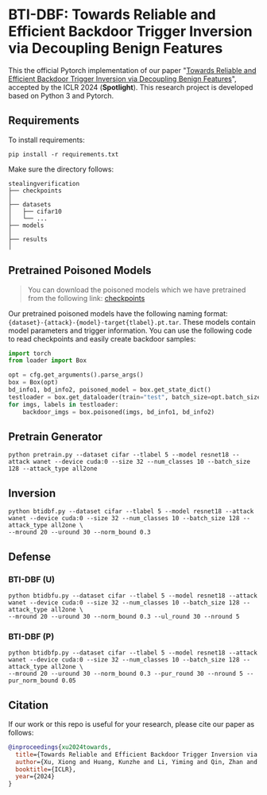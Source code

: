 # BTI-DBF: Towards Reliable and Efficient Backdoor Trigger Inversion via Decoupling Benign Features
This the official Pytorch implementation of our paper "[Towards Reliable and Efficient Backdoor Trigger Inversion via Decoupling Benign Features](https://openreview.net/forum?id=Tw9wemV6cb)", accepted by the ICLR 2024 (**Spotlight**). This research project is developed based on Python 3 and Pytorch.

## Requirements

To install requirements:

```setup
pip install -r requirements.txt
```
Make sure the directory follows:
```File Tree
stealingverification
├── checkpoints
│
├── datasets
│   ├── cifar10
│   └── ...
├── models 
│   
├── results
│   
```

## Pretrained Poisoned Models

>You can download the poisoned models which we have pretrained from the following link:
>[checkpoints](https://www.dropbox.com/scl/fo/m1tnyzylecimqtosr5oyv/h?rlkey=cnw876kh25gf0518ipjrbfu97&dl=0)

Our pretrained poisoned models have the following naming format:  `{dataset}-{attack}-{model}-target{tlabel}.pt.tar`. These models contain model parameters and trigger information. You can use the following code to read checkpoints and easily create backdoor samples:
```Python
import torch
from loader import Box

opt = cfg.get_arguments().parse_args()
box = Box(opt)
bd_info1, bd_info2, poisoned_model = box.get_state_dict()
testloader = box.get_dataloader(train="test", batch_size=opt.batch_size, shuffle=False)
for imgs, labels in testloader:
    backdoor_imgs = box.poisoned(imgs, bd_info1, bd_info2)
```

## Pretrain Generator
```
python pretrain.py --dataset cifar --tlabel 5 --model resnet18 --attack wanet --device cuda:0 --size 32 --num_classes 10 --batch_size 128 --attack_type all2one
```

## Inversion
```
python btidbf.py --dataset cifar --tlabel 5 --model resnet18 --attack wanet --device cuda:0 --size 32 --num_classes 10 --batch_size 128 --attack_type all2one \
--mround 20 --uround 30 --norm_bound 0.3
```
## Defense

### BTI-DBF (U)
```
python btidbfu.py --dataset cifar --tlabel 5 --model resnet18 --attack wanet --device cuda:0 --size 32 --num_classes 10 --batch_size 128 --attack_type all2one \
--mround 20 --uround 30 --norm_bound 0.3 --ul_round 30 --nround 5
```

### BTI-DBF (P)
```
python btidbfp.py --dataset cifar --tlabel 5 --model resnet18 --attack wanet --device cuda:0 --size 32 --num_classes 10 --batch_size 128 --attack_type all2one \
--mround 20 --uround 30 --norm_bound 0.3 --pur_round 30 --nround 5 --pur_norm_bound 0.05
```

## Citation
If our work or this repo is useful for your research, please cite our paper as follows:
```bibtex
@inproceedings{xu2024towards,
  title={Towards Reliable and Efficient Backdoor Trigger Inversion via Decoupling Benign Features},
  author={Xu, Xiong and Huang, Kunzhe and Li, Yiming and Qin, Zhan and Ren, Kui},
  booktitle={ICLR},
  year={2024}
}
```
